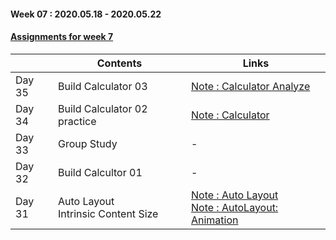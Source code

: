 #### Week 07 : 2020.05.18 - 2020.05.22 ####
#### [Assignments for week 7](https://github.com/KasRoid/MyStudyHistory/tree/master/iOS_Dev_School/Week_07/Assignments)
|     |Contents               |Links |
|-----|-----------------------|------|
|Day 35| Build Calculator 03 | [Note : Calculator Analyze](https://www.notion.so/Calculator-10d8ab8eeebf463e956809c449cf1de1) |
|Day 34| Build Calculator 02 practice                                                                                                                                                             |[Note : Calculator](https://www.notion.so/Calculator-App-e22694aca1574ebab2c35298bbb4121d)|
|Day 33| Group Study                                                                                                                                                            | - |
|Day 32| Build Calcultor 01 	                                                                                                                                                            | - |
|Day 31| Auto Layout <br> Intrinsic Content Size                                                                                                                                                          |[Note : Auto Layout](https://www.notion.so/Auto-Layout-ac395070c208424bae771e35f7617169)<br> [Note : AutoLayout: Animation](https://www.notion.so/AutoLayout-Animation-aaadabf152e2401db57215bb5658d3c2)|

